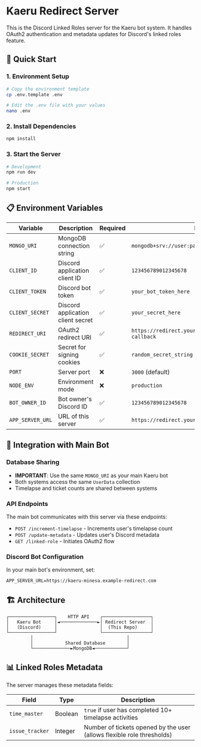# Kaeru Redirect Server

This is the Discord Linked Roles server for the Kaeru bot system. It handles OAuth2 authentication and metadata updates for Discord's linked roles feature.

## 🚀 Quick Start

### 1. Environment Setup

```bash
# Copy the environment template
cp .env.template .env

# Edit the .env file with your values
nano .env
```

### 2. Install Dependencies

```bash
npm install
```

### 3. Start the Server

```bash
# Development
npm run dev

# Production
npm start
```

## 📋 Environment Variables

| Variable         | Description                       | Required | Example                                                  |
| ---------------- | --------------------------------- | -------- | -------------------------------------------------------- |
| `MONGO_URI`      | MongoDB connection string         | ✅       | `mongodb+srv://user:pass@cluster.mongodb.net/kaeru`      |
| `CLIENT_ID`      | Discord application client ID     | ✅       | `123456789012345678`                                     |
| `CLIENT_TOKEN`   | Discord bot token                 | ✅       | `your_bot_token_here`                                    |
| `CLIENT_SECRET`  | Discord application client secret | ✅       | `your_secret_here`                                       |
| `REDIRECT_URI`   | OAuth2 redirect URI               | ✅       | `https://redirect.yourdomain.com/discord-oauth-callback` |
| `COOKIE_SECRET`  | Secret for signing cookies        | ✅       | `random_secret_string`                                   |
| `PORT`           | Server port                       | ❌       | `3000` (default)                                         |
| `NODE_ENV`       | Environment mode                  | ❌       | `production`                                             |
| `BOT_OWNER_ID`   | Bot owner's Discord ID            | ✅       | `123456789012345678`                                     |
| `APP_SERVER_URL` | URL of this server                | ✅       | `https://redirect.yourdomain.com`                        |

## 🔗 Integration with Main Bot

### Database Sharing

-   **IMPORTANT**: Use the same `MONGO_URI` as your main Kaeru bot
-   Both systems access the same `UserData` collection
-   Timelapse and ticket counts are shared between systems

### API Endpoints

The main bot communicates with this server via these endpoints:

-   `POST /increment-timelapse` - Increments user's timelapse count
-   `POST /update-metadata` - Updates user's Discord metadata
-   `GET /linked-role` - Initiates OAuth2 flow

### Discord Bot Configuration

In your main bot's environment, set:

```env
APP_SERVER_URL=https://kaeru-minesa.example-redirect.com
```

## 🏗️ Architecture

```
┌─────────────────┐    HTTP API    ┌──────────────────┐
│   Kaeru Bot     │◄──────────────►│ Redirect Server  │
│   (Discord)     │                │  (This Repo)     │
└─────────────────┘                └──────────────────┘
         │                                   │
         │            Shared Database        │
         └──────────────►MongoDB◄────────────┘
```

## 📊 Linked Roles Metadata

The server manages these metadata fields:

| Field           | Type    | Description                                                            |
| --------------- | ------- | ---------------------------------------------------------------------- |
| `time_master`   | Boolean | `true` if user has completed 10+ timelapse activities                  |
| `issue_tracker` | Integer | Number of tickets opened by the user (allows flexible role thresholds) |
